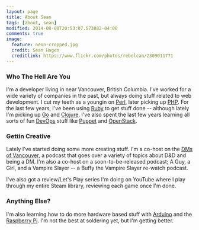```yaml
---
layout: page
title: About Sean
tags: [about, sean]
modified: 2014-08-08T20:53:07.573882-04:00
comments: true
image:
  feature: neon-cropped.jpg
  credit: Sean Hagen
  creditlink: https://www.flickr.com/photos/rebelcan/2309011771
---
```


### Who The Hell Are You

I'm a developer living in near Vancouver, British Columbia. I've worked for a wide variety of companies in the past, but always doing stuff related to web development. I cut my teeth as a youngin on [Perl](1), later picking up [PHP](2). For the last few years, I've been using [Ruby](3) to get stuff done -- although lately I'm picking up [Go](4) and [Clojure](5). I've also spent the last few years learning all sorts of fun [DevOps](6) stuff like [Puppet](7) and [OpenStack](8).

### Gettin Creative

Lately I've started doing some more creating stuff. I'm a co-host on the [DMs of Vancouver](http://dmsofvancouver.ca), a podcast that goes over a variety of topics about D&D and being a DM. I'm also a co-host on a soon-to-be-released podcast; A Guy, a Girl, and a Vampire Slayer -- a Buffy the Vampire Slayer re-watch podcast. 

I've also got a review/Let's Play series I'm doing on YouTube where I play through my entire Steam library, reviewing each game once I'm done.

### Anything Else?

I'm also learning how to do more hardware based stuff with [Arduino](9) and the [Raspberry Pi](10). I'm not the best at soldering yet, but I'm getting better.
